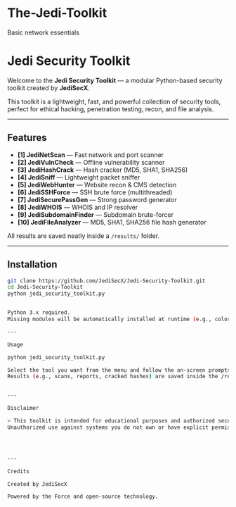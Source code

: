# The-Jedi-Toolkit
Basic network essentials 
# Jedi Security Toolkit

Welcome to the **Jedi Security Toolkit** — a modular Python-based security toolkit created by **JediSecX**.

This toolkit is a lightweight, fast, and powerful collection of security tools, perfect for ethical hacking, penetration testing, recon, and file analysis.

---

## Features

- **[1] JediNetScan** — Fast network and port scanner
- **[2] JediVulnCheck** — Offline vulnerability scanner
- **[3] JediHashCrack** — Hash cracker (MD5, SHA1, SHA256)
- **[4] JediSniff** — Lightweight packet sniffer
- **[5] JediWebHunter** — Website recon & CMS detection
- **[6] JediSSHForce** — SSH brute force (multithreaded)
- **[7] JediSecurePassGen** — Strong password generator
- **[8] JediWHOIS** — WHOIS and IP resolver
- **[9] JediSubdomainFinder** — Subdomain brute-forcer
- **[10] JediFileAnalyzer** — MD5, SHA1, SHA256 file hash generator

All results are saved neatly inside a `/results/` folder.

---

## Installation

```bash
git clone https://github.com/JediSecX/Jedi-Security-Toolkit.git
cd Jedi-Security-Toolkit
python jedi_security_toolkit.py


Python 3.x required.
Missing modules will be automatically installed at runtime (e.g., colorama, scapy, requests, paramiko, python-whois).

---

Usage

python jedi_security_toolkit.py

Select the tool you want from the menu and follow the on-screen prompts.
Results (e.g., scans, reports, cracked hashes) are saved inside the /results/ directory.


---

Disclaimer

> This toolkit is intended for educational purposes and authorized security testing only.
Unauthorized use against systems you do not own or have explicit permission to test is illegal.




---

Credits

Created by JediSecX

Powered by the Force and open-source technology.
